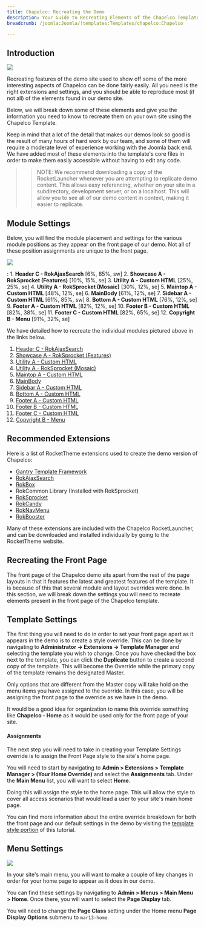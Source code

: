```yaml
---
title: Chapelco: Recreating the Demo
description: Your Guide to Recreating Elements of the Chapelco Template for Joomla
breadcrumb: /joomla:Joomla/!templates:Templates/chapelco:Chapelco

---
```


Introduction
-----

![][chapelco2]

Recreating features of the demo site used to show off some of the more interesting aspects of Chapelco can be done fairly easily. All you need is the right extensions and settings, and you should be able to reproduce most (if not all) of the elements found in our demo site. 

Below, we will break down some of these elements and give you the information you need to know to recreate them on your own site using the Chapelco Template.

Keep in mind that a lot of the detail that makes our demos look so good is the result of many hours of hard work by our team, and some of them will require a moderate level of experience working with the Joomla back end. We have added most of these elements into the template's core files in order to make them easily accessible without having to edit any code.

>> NOTE: We recommend downloading a copy of the RocketLauncher whenever you are attempting to replicate demo content. This allows easy referencing, whether on your site in a subdirectory, development server, or on a localhost. This will allow you to see all of our demo content in context, making it easier to replicate.

Module Settings
-----


Below, you will find the module placement and settings for the various module positions as they appear on the front page of our demo. Not all of these position assignments are unique to the front page.

![][Chapelco]

:   1. **Header C - RokAjaxSearch**  [6%, 85%, sw]
    2. **Showcase A - RokSprocket (Features)**  [10%, 15%, se]
    3. **Utility A - Custom HTML**  [25%, 25%, se]
    4. **Utility A - RokSprocket (Mosaic)**  [30%, 12%, se]
    5. **Maintop A - Custom HTML**  [48%, 12%, se]
    6. **MainBody**  [61%, 12%, se]
    7. **Sidebar A - Custom HTML**  [61%, 85%, sw]
    8. **Bottom A - Custom HTML**  [76%, 12%, se]
    9. **Footer A - Custom HTML**  [82%, 12%, se]
    10. **Footer B - Custom HTML**  [82%, 38%, se]
    11. **Footer C - Custom HTML**  [82%, 65%, se]
    12. **Copyright B - Menu**  [91%, 32%, se] 

We have detailed how to recreate the individual modules pictured above in the links below.

1. [Header C - RokAjaxSearch](demo_module_1.md)
2. [Showcase A - RokSprocket (Features)](demo_module_2.md)
3. [Utility A - Custom HTML](demo_module_3.md)
4. [Utility A - RokSprocket (Mosaic)](demo_module_4.md)
5. [Maintop A - Custom HTML](demo_module_12.md)
6. [MainBody](demo_module_5.md)
7. [Sidebar A - Custom HTML](demo_module_6.md)
8. [Bottom A - Custom HTML](demo_module_7.md)
9. [Footer A - Custom HTML](demo_module_8.md)
10. [Footer B - Custom HTML](demo_module_9.md)
11. [Footer C - Custom HTML](demo_module_10.md)
12. [Copyright B - Menu](demo_module_11.md)

Recommended Extensions
-----

Here is a list of RocketTheme extensions used to create the demo version of Chapelco:

* [Gantry Template Framework][gantry]
* [RokAjaxSearch][rokajaxsearch]
* [RokBox][rokbox]
* RokCommon Library (Installed with RokSprocket)
* [RokSprocket][roksprocket]
* [RokCandy][rokcandy]
* [RokNavMenu][roknavmenu]
* [RokBooster][rokbooster]

Many of these extensions are included with the Chapelco RocketLauncher, and can be downloaded and installed individually by going to the RocketTheme website.

Recreating the Front Page
-----

The front page of the Chapelco demo sits apart from the rest of the page layouts in that it features the latest and greatest features of the template. It is because of this that several module and layout overrides were done. In this section, we will break down the settings you will need to recreate elements present in the front page of the Chapelco template.

Template Settings
-----

The first thing you will need to do in order to set your front page apart as it appears in the demo is to create a style override. This can be done by navigating to **Administrator -> Extensions -> Template Manager** and selecting the template you wish to change.  Once you have checked the box next to the template, you can click the **Duplicate** button to create a second copy of the template. This will become the Override while the primary copy of the template remains the designated Master.

Only options that are different from the Master copy will take hold on the menu items you have assigned to the override. In this case, you will be assigning the front page to the override as we have in the demo.

It would be a good idea for organization to name this override something like **Chapelco - Home** as it would be used only for the front page of your site.

#### Assignments

The next step you will need to take in creating your Template Settings override is to assign the Front Page style to the site's home page. 

You will need to start by navigating to **Admin > Extensions > Template Manager > (Your Home Override)** and select the **Assignments** tab. Under the **Main Menu** list, you will want to select **Home**.

Doing this will assign the style to the home page. This will allow the style to cover all access scenarios that would lead a user to your site's main home page.

You can find more information about the entire override breakdown for both the front page and our default settings in the demo by visiting the [template style portion][demooverride] of this tutorial.

Menu Settings
-----

![][mainmenu]

In your site's main menu, you will want to make a couple of key changes in order for your home page to appear as it does in our demo.

You can find these settings by navigating to **Admin > Menus > Main Menu > Home**. Once there, you will want to select the **Page Display** tab.

You will need to change the **Page Class** setting under the Home menu **Page Display Options** submenu to `mar13-home`.

[gantry]: http://gantry.org/downloads
[rokajaxsearch]: http://www.rockettheme.com/joomla/extensions/rokajaxsearch
[rokbox]: http://www.rockettheme.com/joomla/extensions/rokbox
[roksprocket]: http://www.rockettheme.com/joomla/extensions/roksprocket
[chapelco]: assets/chapelco.jpeg
[chapelco2]: assets/chapelco2.jpeg
[demooverride]: demo_override.md
[roknavmenu]: http://www.rockettheme.com/joomla/extensions/roknavmenu
[rokbooster]: http://www.rockettheme.com/joomla/extensions/rokbooster
[rokcandy]: http://www.rockettheme.com/joomla/extensions/rokcandy
[module1]: demo_module_1.md
[module2]: demo_module_2.md
[module3]: demo_module_3.md
[module4]: demo_module_4.md
[module5]: demo_module_5.md
[module6]: demo_module_6.md
[module7]: demo_module_7.md
[module8]: demo_module_8.md
[module9]: demo_module_9.md
[module10]: demo_module_10.md
[module11]: demo_module_11.md
[mainmenu]: assets/menu_1.jpeg
[icons]: http://fortawesome.github.io/Font-Awesome/icons/
[article]: assets/article.jpg